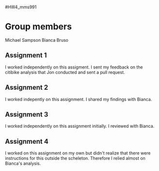 #HW4_mms991

# Group members
Michael Sampson
Bianca Bruso

## Assignment 1
I worked independently on this assigment. I sent my feedback on the citibike analysis that Jon conducted and sent a pull request.

## Assignment 2
I worked indepently on this assignment. I shared my findings with Bianca.

## Assignment 3
I worked independently on this assignment initially. I reviewed with Bianca.

## Assignment 4
I worked on this assignment on my own but didn't realize that there were instructions for this outside the scheleton.
Therefore I relied almost on Bianca's analysis.